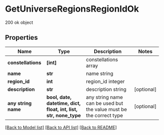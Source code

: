 # GetUniverseRegionsRegionIdOk

200 ok object

## Properties
Name | Type | Description | Notes
------------ | ------------- | ------------- | -------------
**constellations** | **[int]** | constellations array | 
**name** | **str** | name string | 
**region_id** | **int** | region_id integer | 
**description** | **str** | description string | [optional] 
**any string name** | **bool, date, datetime, dict, float, int, list, str, none_type** | any string name can be used but the value must be the correct type | [optional]

[[Back to Model list]](../README.md#documentation-for-models) [[Back to API list]](../README.md#documentation-for-api-endpoints) [[Back to README]](../README.md)



